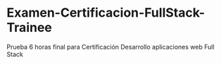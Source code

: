 # Examen-Certificacion-FullStack-Trainee
Prueba 6 horas final para Certificación Desarrollo aplicaciones web Full Stack
